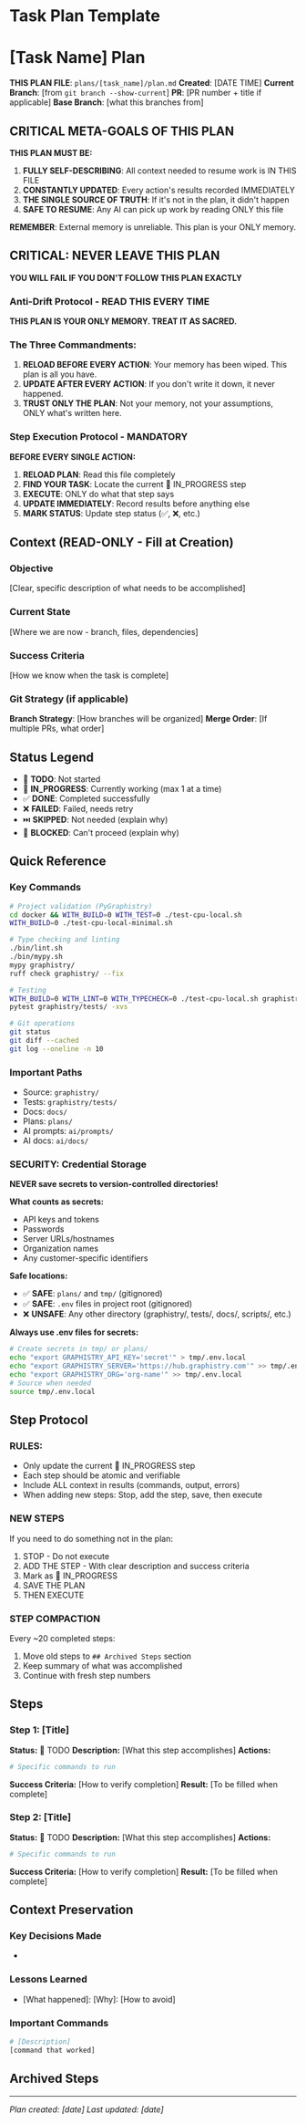 # Task Plan Template

<!-- ═══════════════════════════════════════════════════════════════════════════
                         TEMPLATE META SECTION
     ═══════════════════════════════════════════════════════════════════════════
     
     DELETE THIS ENTIRE SECTION (everything above the "START OF ACTUAL PLAN")
     WHEN CREATING YOUR PLAN
     
     Instructions for using this template:
     1. Copy this file to plans/[task_name]/plan.md
     2. Delete this entire meta section
     3. Replace all [placeholders] with actual values
     4. Make sure the context sections are filled out completely
     5. Start with Step 1 marked as 🔄 IN_PROGRESS
     
     Key principle: There is EXACTLY ONE area that gets updated - the Steps section.
     Everything else is static context that never changes.
     
     ═══════════════════════════════════════════════════════════════════════════ -->

<!-- ═══════════════════════════════════════════════════════════════════════════
                          START OF ACTUAL PLAN
     ═══════════════════════════════════════════════════════════════════════════ -->

# [Task Name] Plan
**THIS PLAN FILE**: `plans/[task_name]/plan.md`
**Created**: [DATE TIME]
**Current Branch**: [from `git branch --show-current`]
**PR**: [PR number + title if applicable]
**Base Branch**: [what this branches from]

## CRITICAL META-GOALS OF THIS PLAN
**THIS PLAN MUST BE:**
1. **FULLY SELF-DESCRIBING**: All context needed to resume work is IN THIS FILE
2. **CONSTANTLY UPDATED**: Every action's results recorded IMMEDIATELY
3. **THE SINGLE SOURCE OF TRUTH**: If it's not in the plan, it didn't happen
4. **SAFE TO RESUME**: Any AI can pick up work by reading ONLY this file

**REMEMBER**: External memory is unreliable. This plan is your ONLY memory.

## CRITICAL: NEVER LEAVE THIS PLAN
**YOU WILL FAIL IF YOU DON'T FOLLOW THIS PLAN EXACTLY**

### Anti-Drift Protocol - READ THIS EVERY TIME
**THIS PLAN IS YOUR ONLY MEMORY. TREAT IT AS SACRED.**

### The Three Commandments:
1. **RELOAD BEFORE EVERY ACTION**: Your memory has been wiped. This plan is all you have.
2. **UPDATE AFTER EVERY ACTION**: If you don't write it down, it never happened.
3. **TRUST ONLY THE PLAN**: Not your memory, not your assumptions, ONLY what's written here.

### Step Execution Protocol - MANDATORY
**BEFORE EVERY SINGLE ACTION:**
1. **RELOAD PLAN**: Read this file completely
2. **FIND YOUR TASK**: Locate the current 🔄 IN_PROGRESS step
3. **EXECUTE**: ONLY do what that step says
4. **UPDATE IMMEDIATELY**: Record results before anything else
5. **MARK STATUS**: Update step status (✅, ❌, etc.)

## Context (READ-ONLY - Fill at Creation)

### Objective
[Clear, specific description of what needs to be accomplished]

### Current State
[Where we are now - branch, files, dependencies]

### Success Criteria
[How we know when the task is complete]

### Git Strategy (if applicable)
**Branch Strategy**: [How branches will be organized]
**Merge Order**: [If multiple PRs, what order]

## Status Legend
- 📝 **TODO**: Not started
- 🔄 **IN_PROGRESS**: Currently working (max 1 at a time)
- ✅ **DONE**: Completed successfully
- ❌ **FAILED**: Failed, needs retry
- ⏭️ **SKIPPED**: Not needed (explain why)
- 🚫 **BLOCKED**: Can't proceed (explain why)

## Quick Reference

### Key Commands
```bash
# Project validation (PyGraphistry)
cd docker && WITH_BUILD=0 WITH_TEST=0 ./test-cpu-local.sh
WITH_BUILD=0 ./test-cpu-local-minimal.sh

# Type checking and linting
./bin/lint.sh
./bin/mypy.sh
mypy graphistry/
ruff check graphistry/ --fix

# Testing
WITH_BUILD=0 WITH_LINT=0 WITH_TYPECHECK=0 ./test-cpu-local.sh graphistry/tests/test_file.py
pytest graphistry/tests/ -xvs

# Git operations
git status
git diff --cached
git log --oneline -n 10
```

### Important Paths
- Source: `graphistry/`
- Tests: `graphistry/tests/`
- Docs: `docs/`
- Plans: `plans/`
- AI prompts: `ai/prompts/`
- AI docs: `ai/docs/`

### SECURITY: Credential Storage
**NEVER save secrets to version-controlled directories!**

**What counts as secrets:**
- API keys and tokens
- Passwords
- Server URLs/hostnames
- Organization names
- Any customer-specific identifiers

**Safe locations:**
- ✅ **SAFE**: `plans/` and `tmp/` (gitignored)
- ✅ **SAFE**: `.env` files in project root (gitignored)
- ❌ **UNSAFE**: Any other directory (graphistry/, tests/, docs/, scripts/, etc.)

**Always use .env files for secrets:**
```bash
# Create secrets in tmp/ or plans/
echo "export GRAPHISTRY_API_KEY='secret'" > tmp/.env.local
echo "export GRAPHISTRY_SERVER='https://hub.graphistry.com'" >> tmp/.env.local
echo "export GRAPHISTRY_ORG='org-name'" >> tmp/.env.local
# Source when needed
source tmp/.env.local
```

## Step Protocol

### RULES:
- Only update the current 🔄 IN_PROGRESS step
- Each step should be atomic and verifiable
- Include ALL context in results (commands, output, errors)
- When adding new steps: Stop, add the step, save, then execute

### NEW STEPS
If you need to do something not in the plan:
1. STOP - Do not execute
2. ADD THE STEP - With clear description and success criteria
3. Mark as 🔄 IN_PROGRESS
4. SAVE THE PLAN
5. THEN EXECUTE

### STEP COMPACTION
Every ~20 completed steps:
1. Move old steps to `## Archived Steps` section
2. Keep summary of what was accomplished
3. Continue with fresh step numbers

## Steps

### Step 1: [Title]
**Status:** 📝 TODO
**Description:** [What this step accomplishes]
**Actions:**
```bash
# Specific commands to run
```
**Success Criteria:** [How to verify completion]
**Result:** [To be filled when complete]

### Step 2: [Title]
**Status:** 📝 TODO
**Description:** [What this step accomplishes]
**Actions:**
```bash
# Specific commands to run
```
**Success Criteria:** [How to verify completion]
**Result:** [To be filled when complete]

## Context Preservation
<!-- Update ONLY when directed by a step -->

### Key Decisions Made
- [Decision]: [Reasoning]

### Lessons Learned
- [What happened]: [Why]: [How to avoid]

### Important Commands
```bash
# [Description]
[command that worked]
```

## Archived Steps
<!-- Move completed steps here when plan gets too long -->

---
*Plan created: [date]*
*Last updated: [date]*